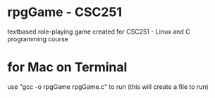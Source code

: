 # rpgGame - CSC251
textbased role-playing game created for CSC251 - Linux and C programming course

# for Mac on Terminal
use "gcc -o rpgGame rpgGame.c" to run (this will create a file to run)
